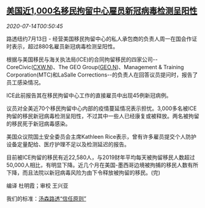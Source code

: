 <!--1594688189000-->
[美国近1,000名移民拘留中心雇员新冠病毒检测呈阳性](https://cn.reuters.com/article/health-coronavirus-usa-immigration-cente-idCNKCS24F02P)
------

<div><i>2020-07-14T00:50:45</i></div><div class="StandardArticleBody_body"><p>路透纽约7月13日 - 经营美国移民拘留中心的私人承包商的负责人周一在国会作证时表示，超过880名雇员新冠病毒检测呈阳性。 </p><p>根据与美国移民与海关执法局(ICE)的合同拘留移民的四家公司--CoreCivic(<span id="symbol_CXW.N_0"><a href="//www.reuters.com/companies/CXW.N">CXW.N</a></span>)、The GEO Group(<span id="symbol_GEO.N_1"><a href="//www.reuters.com/companies/GEO.N">GEO.N</a></span>)、Management & Training Corporation(MTC)和LaSalle Corrections--的负责人在回答议员提问时，报告了员工感染情况。 </p><p>ICE此前报告其在移民拘留中心工作的直接雇员中出现45例新冠病例。 </p><p>议员对全美近70个移民拘留中心内部的疫情蔓延情况表示担忧。3,000多名被ICE拘留的移民新冠病毒检测呈阳性，不过其中一些人已经康复或被释放。两名被拘留的移民死于新冠病毒感染。 </p><p>美国众议院国土安全委员会主席Kathleen Rice表示，曾有许多雇员提交个人防护设备定量配给、医疗护理不足以及检测延迟的报告。 </p><p>目前被ICE拘留的移民有近22,580人，与2019财年平均每天被拘留移民人数超过50,000人相比，有明显下降。近几个月在美国-墨西哥边境被拘捕的移民人数有所下降，而且法院以新冠病毒风险为由下令释放被拘留的移民。(完)     </p><div class="Attribution_container"><div class="Attribution_attribution"><p class="Attribution_content">编译 杜明霞；审校 王兴亚 </p></div></div><div class="StandardArticleBody_trustBadgeContainer"><span class="StandardArticleBody_trustBadgeTitle">我们的标准：</span><span class="trustBadgeUrl"><a href="https://www.thomsonreuters.cn/content/dam/openweb/documents/pdf/china/brochures/about-us-1.pdf">汤森路透“信任原则”</a></span></div></div>
